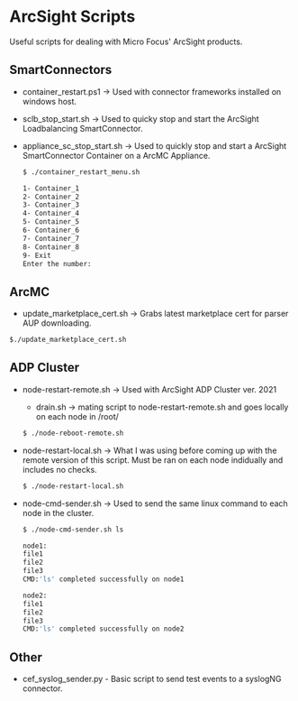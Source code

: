 # ArcSight Scripts
Useful scripts for dealing with Micro Focus' ArcSight products.
## SmartConnectors
* container_restart.ps1 -> Used with connector frameworks installed on windows host. 
* sclb_stop_start.sh -> Used to quicky stop and start the ArcSight Loadbalancing SmartConnector.
* appliance_sc_stop_start.sh -> Used to quickly stop and start a ArcSight SmartConnector Container on a ArcMC Appliance.

    ```bash
    $ ./container_restart_menu.sh 

    1- Container_1
    2- Container_2
    3- Container_3
    4- Container_4
    5- Container_5
    6- Container_6
    7- Container_7
    8- Container_8
    9- Exit
    Enter the number: 
    ```

## ArcMC
* update_marketplace_cert.sh -> Grabs latest marketplace cert for parser AUP downloading.

```bash
$./update_marketplace_cert.sh
```

## ADP Cluster
* node-restart-remote.sh -> Used with ArcSight ADP Cluster ver. 2021
    * drain.sh -> mating script to node-restart-remote.sh and goes locally on each node in /root/

    ```bash
    $ ./node-reboot-remote.sh
    ```
    
 * node-restart-local.sh -> What I was using before coming up with the remote version of this script. Must be ran on each node indidually and includes no checks.

    ```bash
    $ ./node-restart-local.sh
    ```
    

* node-cmd-sender.sh -> Used to send the same linux command to each node in the cluster.
    ```bash
    $ ./node-cmd-sender.sh ls

    node1:
    file1
    file2
    file3
    CMD:'ls' completed successfully on node1

    node2:
    file1
    file2
    file3
    CMD:'ls' completed successfully on node2
    ```
## Other
* cef_syslog_sender.py - Basic script to send test events to a syslogNG connector.
